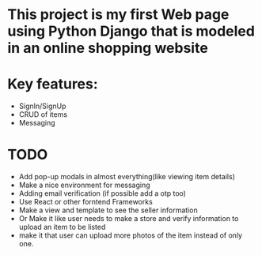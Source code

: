 # This project is my first Web page using Python Django that is modeled in an online shopping website

# Key features:
- SignIn/SignUp
- CRUD of items
- Messaging

# TODO
- Add pop-up modals in almost everything(like viewing item details)
- Make a nice environment for messaging
- Adding email verification (if possible add a otp too)
- Use React or other forntend Frameworks
- Make a view and template to see the seller information
- Or Make it like user needs to make a store and verify information to upload an item to be listed
- make it that user can upload more photos of the item instead of only one.
